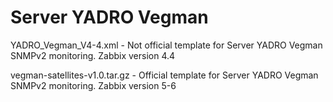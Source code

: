 # Server YADRO Vegman

YADRO_Vegman_V4-4.xml - Not official template for Server YADRO Vegman SNMPv2 monitoring. Zabbix version 4.4

vegman-satellites-v1.0.tar.gz - Official template for Server YADRO Vegman SNMPv2 monitoring. Zabbix version 5-6

